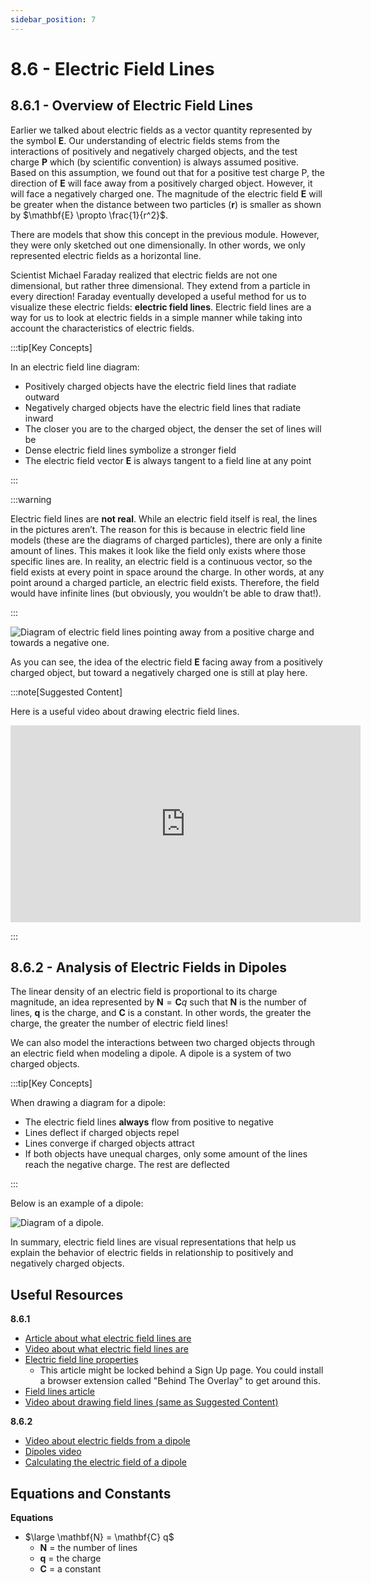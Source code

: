 ```yaml
---
sidebar_position: 7
---
```


# 8.6 - Electric Field Lines

## 8.6.1 - Overview of Electric Field Lines

Earlier we talked about electric fields as a vector quantity represented by the symbol $\mathbf{E}$. Our understanding of electric fields stems from the interactions of positively and negatively charged objects, and the test charge $\mathbf{P}$ which (by scientific convention) is always assumed positive. Based on this assumption, we found out that for a positive test charge P, the direction of $\mathbf{E}$ will face away from a positively charged object. However, it will face a negatively charged one. The magnitude of the electric field $\mathbf{E}$ will be greater when the distance between two particles ($\mathbf{r}$) is smaller as shown by $\mathbf{E} \propto \frac{1}{r^2}$.

There are models that show this concept in the previous module. However, they were only sketched out one dimensionally. In other words, we only represented electric fields as a horizontal line.

Scientist Michael Faraday realized that electric fields are not one dimensional, but rather three dimensional. They extend from a particle in every direction! Faraday eventually developed a useful method for us to visualize these electric fields: **electric field lines**. Electric field lines are a way for us to look at electric fields in a simple manner while taking into account the characteristics of electric fields.

:::tip[Key Concepts]

In an electric field line diagram:

- Positively charged objects have the electric field lines that radiate outward
- Negatively charged objects have the electric field lines that radiate inward
- The closer you are to the charged object, the denser the set of lines will be
- Dense electric field lines symbolize a stronger field
- The electric field vector $\mathbf{E}$ is always tangent to a field line at any point

:::

:::warning

Electric field lines are **not real**. While an electric field itself is real, the lines in the pictures aren’t. The reason for this is because in electric field line models (these are the diagrams of charged particles), there are only a finite amount of lines. This makes it look like the field only exists where those specific lines are. In reality, an electric field is a continuous vector, so the field exists at every point in space around the charge. In other words, at any point around a charged particle, an electric field exists. Therefore, the field would have infinite lines (but obviously, you wouldn’t be able to draw that!).

:::

![Diagram of electric field lines pointing away from a positive charge and towards a negative one.](8.7-Images/Field-Lines-Pos-Neg-Lines.svg)

As you can see, the idea of the electric field $\mathbf{E}$ facing away from a positively charged object, but toward a negatively charged one is still at play here.

:::note[Suggested Content]

Here is a useful video about drawing electric field lines.

<iframe width="560" height="315" src="https://www.youtube.com/embed/AtbaYUYTawg?si=9Mo2w3xz5jgiye5F" title="YouTube video player" frameborder="0" allow="accelerometer; autoplay; clipboard-write; encrypted-media; gyroscope; picture-in-picture; web-share" referrerpolicy="strict-origin-when-cross-origin" allowfullscreen></iframe>

:::

## 8.6.2 - Analysis of Electric Fields in Dipoles

The linear density of an electric field is proportional to its charge magnitude, an idea represented by $\mathbf{N} = \mathbf{C} q$ such that $\mathbf{N}$ is the number of lines, $\mathbf{q}$ is the charge, and $\mathbf{C}$ is a constant. In other words, the greater the charge, the greater the number of electric field lines!

We can also model the interactions between two charged objects through an electric field when modeling a dipole. A dipole is a system of two charged objects.

:::tip[Key Concepts]

When drawing a diagram for a dipole:

- The electric field lines **always** flow from positive to negative
- Lines deflect if charged objects repel
- Lines converge if charged objects attract
- If both objects have unequal charges, only some amount of the lines reach the negative charge. The rest are deflected

:::

Below is an example of a dipole:

![Diagram of a dipole.](8.7-Images/Field-Lines-Dipole.svg)

In summary, electric field lines are visual representations that help us explain the behavior of electric fields in relationship to positively and negatively charged objects.

## Useful Resources

**8.6.1**

- [Article about what electric field lines are](https://www.physicsclassroom.com/class/estatics/lesson-4/electric-field-lines)
- [Video about what electric field lines are](https://www.youtube.com/watch?v=zyUUwCFVFE8)
- [Electric field line properties](https://www.turito.com/learn/physics/properties-of-electric-field-lines-grade-8)
  - This article might be locked behind a Sign Up page. You could install a browser extension called "Behind The Overlay" to get around this.
- [Field lines article](https://phys.libretexts.org/Bookshelves/Conceptual_Physics/Introduction_to_Physics_(Park)/04%3A_Unit_3-_Classical_Physics_-_Thermodynamics_Electricity_and_Magnetism_and_Light/09%3A_Electricity/9.05%3A_Electric_Field_Lines#:~:text=can%20never%20cross.-,Glossary,Electric%20Potential%20and%20Potential%20Energy)
- [Video about drawing field lines (same as Suggested Content)](https://www.youtube.com/embed/AtbaYUYTawg?si=9Mo2w3xz5jgiye5F)

**8.6.2**

- [Video about electric fields from a dipole](https://www.youtube.com/watch?v=T6nWSRvJ4Y0)
- [Dipoles video](https://www.youtube.com/watch?v=j2lHyYQ2PJo)
- [Calculating the electric field of a dipole](https://byjus.com/physics/dipole-electric-field/)

## Equations and Constants

**Equations**

- $\large \mathbf{N} = \mathbf{C} q$
  - $\mathbf{N}$ = the number of lines
  - $\mathbf{q}$ = the charge
  - $\mathbf{C}$ = a constant
